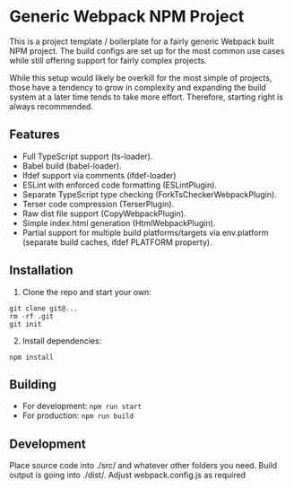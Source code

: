 # Generic Webpack NPM Project

This is a project template / boilerplate for a fairly generic Webpack built NPM project.
The build configs are set up for the most common use cases while still offering support for fairly complex projects.

While this setup would likely be overkill for the most simple of projects, those have a tendency to grow in complexity and expanding the build system at a later time tends to take more effort.
Therefore, starting right is always recommended.

## Features

- Full TypeScript support (ts-loader).
- Babel build (babel-loader).
- Ifdef support via comments (ifdef-loader)
- ESLint with enforced code formatting (ESLintPlugin).
- Separate TypeScript type checking (ForkTsCheckerWebpackPlugin).
- Terser code compression (TerserPlugin).
- Raw dist file support (CopyWebpackPlugin).
- Simple index.html generation (HtmlWebpackPlugin).
- Partial support for multiple build platforms/targets via env.platform (separate build caches, ifdef PLATFORM property).


## Installation

1. Clone the repo and start your own:

```
git clone git@...
rm -rf .git
git init
```

2. Install dependencies:

```
npm install
```

## Building

- For development: ```npm run start```
- For production: ```npm run build```

## Development

Place source code into ./src/ and whatever other folders you need. Build output is going into ./dist/.
Adjust webpack.config.js as required
